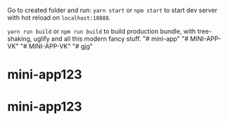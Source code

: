 Go to created folder and run:
`yarn start` or `npm start` to start dev server with hot reload on `localhost:10888`.

`yarn run build` or `npm run build` to build production bundle, with tree-shaking, uglify and all this modern fancy stuff.
"# mini-app" 
"# MINI-APP-VK" 
"# MINI-APP-VK" 
"# gjg" 
# mini-app123
# mini-app123
